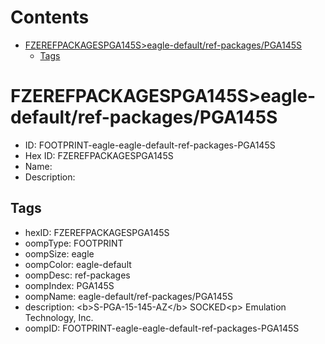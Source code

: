 



Contents
========

* [FZEREFPACKAGESPGA145S>eagle-default/ref-packages/PGA145S](#fzerefpackagespga145seagle-defaultref-packagespga145s)
	* [Tags](#tags)

# FZEREFPACKAGESPGA145S>eagle-default/ref-packages/PGA145S

- ID: FOOTPRINT-eagle-eagle-default-ref-packages-PGA145S
- Hex ID: FZEREFPACKAGESPGA145S
- Name: 
- Description: 

## Tags

- hexID: FZEREFPACKAGESPGA145S
- oompType: FOOTPRINT
- oompSize: eagle
- oompColor: eagle-default
- oompDesc: ref-packages
- oompIndex: PGA145S
- oompName: eagle-default/ref-packages/PGA145S
- description: &lt;b&gt;S-PGA-15-145-AZ&lt;/b&gt; SOCKED&lt;p&gt;&#xD;
Emulation Technology, Inc.
- oompID: FOOTPRINT-eagle-eagle-default-ref-packages-PGA145S
